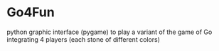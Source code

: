 # Go4Fun
python graphic interface (pygame) to play a variant of the game of Go integrating 4 players (each stone of different colors)
